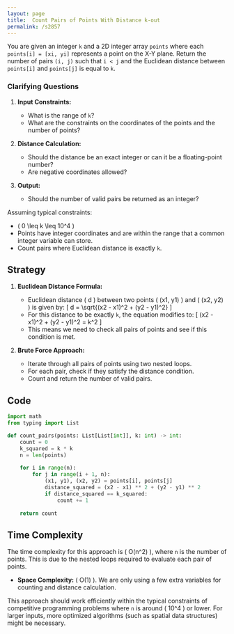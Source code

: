 ```yaml
---
layout: page
title:  Count Pairs of Points With Distance k-out
permalink: /s2857
---
```


You are given an integer `k` and a 2D integer array `points` where each `points[i] = [xi, yi]` represents a point on the X-Y plane. Return the number of pairs `(i, j)` such that `i < j` and the Euclidean distance between `points[i]` and `points[j]` is equal to `k`.

### Clarifying Questions

1. **Input Constraints:**
   - What is the range of `k`?
   - What are the constraints on the coordinates of the points and the number of points?

2. **Distance Calculation:**
   - Should the distance be an exact integer or can it be a floating-point number?
   - Are negative coordinates allowed?

3. **Output:**
   - Should the number of valid pairs be returned as an integer?

Assuming typical constraints:
- \( 0 \leq k \leq 10^4 \)
- Points have integer coordinates and are within the range that a common integer variable can store.
- Count pairs where Euclidean distance is exactly `k`.

## Strategy

1. **Euclidean Distance Formula:**
   - Euclidean distance \( d \) between two points \( (x1, y1) \) and \( (x2, y2) \) is given by:
     \[
     d = \sqrt{(x2 - x1)^2 + (y2 - y1)^2}
     \]
   - For this distance to be exactly `k`, the equation modifies to:
     \[
     (x2 - x1)^2 + (y2 - y1)^2 = k^2
     \]
   - This means we need to check all pairs of points and see if this condition is met.

2. **Brute Force Approach:**
   - Iterate through all pairs of points using two nested loops.
   - For each pair, check if they satisfy the distance condition.
   - Count and return the number of valid pairs.

## Code

```python
import math
from typing import List

def count_pairs(points: List[List[int]], k: int) -> int:
    count = 0
    k_squared = k * k
    n = len(points)
    
    for i in range(n):
        for j in range(i + 1, n):
            (x1, y1), (x2, y2) = points[i], points[j]
            distance_squared = (x2 - x1) ** 2 + (y2 - y1) ** 2
            if distance_squared == k_squared:
                count += 1
    
    return count
```

## Time Complexity

The time complexity for this approach is \( O(n^2) \), where `n` is the number of points. This is due to the nested loops required to evaluate each pair of points.

- **Space Complexity:** \( O(1) \). We are only using a few extra variables for counting and distance calculation.

This approach should work efficiently within the typical constraints of competitive programming problems where `n` is around \( 10^4 \) or lower. For larger inputs, more optimized algorithms (such as spatial data structures) might be necessary.